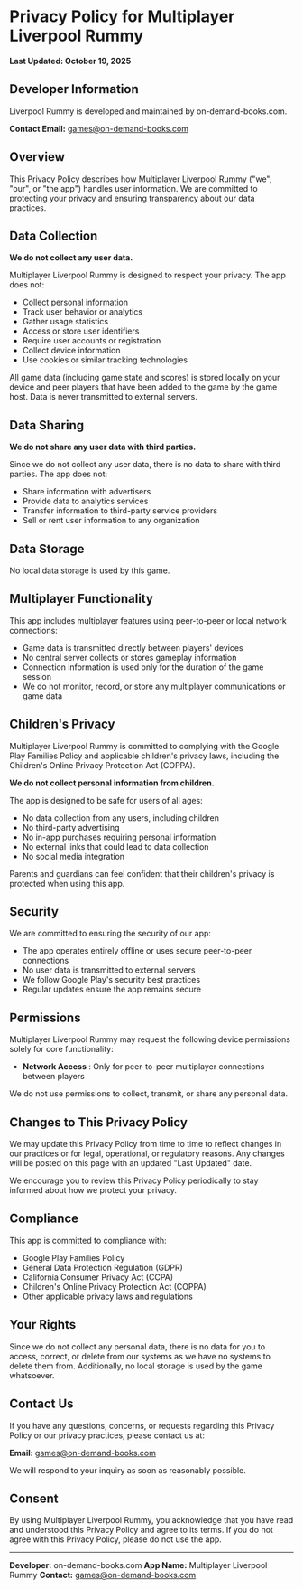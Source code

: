 # Privacy Policy for Multiplayer Liverpool Rummy

**Last Updated: October 19, 2025**

## Developer Information

Liverpool Rummy is developed and maintained by on-demand-books.com.

**Contact Email:** games@on-demand-books.com

## Overview

This Privacy Policy describes how Multiplayer Liverpool Rummy ("we", "our", or "the app") handles user information. We are committed to protecting your privacy and ensuring transparency about our data practices.

## Data Collection

**We do not collect any user data.**

Multiplayer Liverpool Rummy is designed to respect your privacy.
The app does not:
- Collect personal information
- Track user behavior or analytics
- Gather usage statistics
- Access or store user identifiers
- Require user accounts or registration
- Collect device information
- Use cookies or similar tracking technologies

All game data (including game state and scores) is stored locally
on your device and peer players that have been added to the game by
the game host. Data is never transmitted to external servers.

## Data Sharing

**We do not share any user data with third parties.**

Since we do not collect any user data, there is no data to share with third parties.
The app does not:
- Share information with advertisers
- Provide data to analytics services
- Transfer information to third-party service providers
- Sell or rent user information to any organization

## Data Storage

No local data storage is used by this game.

## Multiplayer Functionality

This app includes multiplayer features using peer-to-peer or local network connections:
- Game data is transmitted directly between players' devices
- No central server collects or stores gameplay information
- Connection information is used only for the duration of the game session
- We do not monitor, record, or store any multiplayer communications or game data

## Children's Privacy

Multiplayer Liverpool Rummy is committed to complying with the Google Play Families Policy
and applicable children's privacy laws, including the Children's Online Privacy Protection Act (COPPA).

**We do not collect personal information from children.**

The app is designed to be safe for users of all ages:
- No data collection from any users, including children
- No third-party advertising
- No in-app purchases requiring personal information
- No external links that could lead to data collection
- No social media integration

Parents and guardians can feel confident that their children's privacy is protected when using this app.

## Security

We are committed to ensuring the security of our app:
- The app operates entirely offline or uses secure peer-to-peer connections
- No user data is transmitted to external servers
- We follow Google Play's security best practices
- Regular updates ensure the app remains secure

## Permissions

Multiplayer Liverpool Rummy may request the following device permissions solely for core functionality:
- **Network Access** : Only for peer-to-peer multiplayer connections between players

We do not use permissions to collect, transmit, or share any personal data.

## Changes to This Privacy Policy

We may update this Privacy Policy from time to time to reflect changes in our practices
or for legal, operational, or regulatory reasons.
Any changes will be posted on this page with an updated "Last Updated" date.

We encourage you to review this Privacy Policy periodically to stay informed about how we protect your privacy.

## Compliance

This app is committed to compliance with:
- Google Play Families Policy
- General Data Protection Regulation (GDPR)
- California Consumer Privacy Act (CCPA)
- Children's Online Privacy Protection Act (COPPA)
- Other applicable privacy laws and regulations

## Your Rights

Since we do not collect any personal data, there is no data for you to access, correct,
or delete from our systems as we have no systems to delete them from.
Additionally, no local storage is used by the game whatsoever.

## Contact Us

If you have any questions, concerns, or requests regarding this Privacy Policy
or our privacy practices, please contact us at:

**Email:** games@on-demand-books.com

We will respond to your inquiry as soon as reasonably possible.

## Consent

By using Multiplayer Liverpool Rummy, you acknowledge that you have read and
understood this Privacy Policy and agree to its terms.
If you do not agree with this Privacy Policy, please do not use the app.

---

**Developer:** on-demand-books.com
**App Name:** Multiplayer Liverpool Rummy
**Contact:** games@on-demand-books.com
